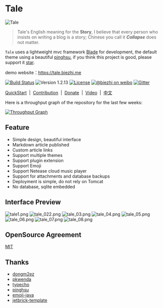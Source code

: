 # Tale

![Tale](https://ooo.0o0.ooo/2017/02/27/58b43450c9182.png)

> Tale's English meaning for the **Story**, I believe that every person who insists on writing a blog is a story; Chinese you call it ***Collapse*** does not matter.

`Tale` uses a lightweight mvc framework [Blade](https://github.com/biezhi/blade) for development, the default theme using a beautiful [pinghsu](https://github.com/chakhsu/pinghsu), if you think this project is good, please support it [star]((https://github.com/otale/tale/stargazers)).

demo website：https://tale.biezhi.me

[![Build Status](https://img.shields.io/travis/otale/tale.svg?style=flat-square)](https://travis-ci.org/otale/tale)
![Version 1.2.13](https://img.shields.io/badge/version-1.2.11-yellow.svg?style=flat-square)
[![License](https://img.shields.io/badge/license-MIT-4EB1BA.svg?style=flat-square)](https://github.com/otale/tale/blob/master/LICENSE)
[![@biezhi on weibo](https://img.shields.io/badge/weibo-%40biezhi-red.svg?style=flat-square)](http://weibo.com/u/5238733773)
[![Gitter](https://badges.gitter.im/biezhi/tale-group.svg)](https://gitter.im/tale-group)

[QuickStart](https://github.com/otale/tale/wiki/QuickStart)&nbsp; | &nbsp;[Contribution](https://github.com/otale/tale/issues/new)&nbsp; | &nbsp;[Donate](donate.md)&nbsp; | &nbsp;[Video](video.md)&nbsp; | &nbsp;[中文](README_ZH.md)

Here is a throughput graph of the repository for the last few weeks:

[![Throughput Graph](https://graphs.waffle.io/otale/tale/throughput.svg)](https://waffle.io/otale/tale/metrics/throughput)


## Feature

+ Simple design, beautiful interface
+ Markdown article published
+ Custom article links
+ Support multiple themes
+ Support plugin extension
+ Support Emoji
+ Support Netease cloud music player
+ Support for attachments and database backups
+ Deployment is simple, do not rely on Tomcat
+ No database, sqlite embedded

## Interface Preview

![tale1.png](https://ooo.0o0.ooo/2017/03/04/58ba99604e997.png)
![tale_022.png](https://ooo.0o0.ooo/2017/02/28/58b4686f37836.png)
![tale_03.png](https://ooo.0o0.ooo/2017/02/28/58b4686638460.png)
![tale_04.png](https://ooo.0o0.ooo/2017/02/28/58b4686384fb4.png)
![tale_05.png](https://ooo.0o0.ooo/2017/02/28/58b46869bff5b.png)
![tale_06.png](https://ooo.0o0.ooo/2017/02/28/58b46862ec24e.png)
![tale_07.png](https://ooo.0o0.ooo/2017/02/28/58b46868b1a67.png)
![tale_08.png](https://ooo.0o0.ooo/2017/02/28/58b46866c5898.png)

## OpenSource Agreement

[MIT](LICENSE)

## Thanks

+ [dongm2ez](https://github.com/dongm2ez)
+ [pkwenda](https://github.com/pkwenda)
+ [typecho](https://github.com/typecho/typecho)
+ [pinghsu](https://github.com/chakhsu/pinghsu)
+ [emoji-java](https://github.com/vdurmont/emoji-java)
+ [jetbrick-template](https://github.com/subchen/jetbrick-template-2x)